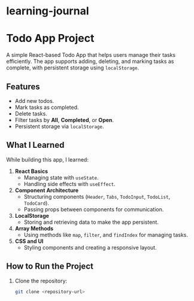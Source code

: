 # learning-journal


# Todo App Project

A simple React-based Todo App that helps users manage their tasks efficiently. The app supports adding, deleting, and marking tasks as complete, with persistent storage using `localStorage`.

## Features
- Add new todos.
- Mark tasks as completed.
- Delete tasks.
- Filter tasks by **All**, **Completed**, or **Open**.
- Persistent storage via `localStorage`.

## What I Learned
While building this app, I learned:
1. **React Basics**
   - Managing state with `useState`.
   - Handling side effects with `useEffect`.
2. **Component Architecture**
   - Structuring components (`Header`, `Tabs`, `TodoInput`, `TodoList`, `TodoCard`).
   - Passing props between components for communication.
3. **LocalStorage**
   - Storing and retrieving data to make the app persistent.
4. **Array Methods**
   - Using methods like `map`, `filter`, and `findIndex` for managing tasks.
5. **CSS and UI**
   - Styling components and creating a responsive layout.

## How to Run the Project
1. Clone the repository:
   ```bash
   git clone <repository-url>
